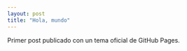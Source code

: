 ```yaml
---
layout: post
title: "Hola, mundo"
---
```


Primer post publicado con un tema oficial de GitHub Pages.

